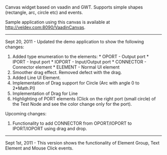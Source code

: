 Canvas widget based on vaadin and GWT. Supports simple shapes (rectangle, arc, circle etc) and events.

Sample application using this canvas is available at http://veldev.com:8090/VaadinCanvas.

---

Sept 20, 2011 - Updated the demo application to show the following changes:

  1. Added type enumeration to the elements:
    * OPORT - Output port
    * IPORT - Input port
    * IOPORT - Input/Output port
    * CONNECTOR - Connector element
    * ELEMENT - Normal UI element
  1. Smoother drag effect. Removed defect with the drag.
  1. Added Line UI Element.
  1. Implementation of Drag support for Circle (Arc with angle 0 to 2\*Math.PI)
  1. Implementation of Drag for Line
  1. Highlighting of PORT elements (Click on the right port (small circle) of the Test Node and see the color change only for the port).

Upcoming changes:
  1. Functionality to add CONNECTOR from OPORT/IOPORT to IPORT/IOPORT using drag and drop.


---

Sept 1st, 2011 - This version shows the functionality of Element Group, Text Element and Mouse Click events.